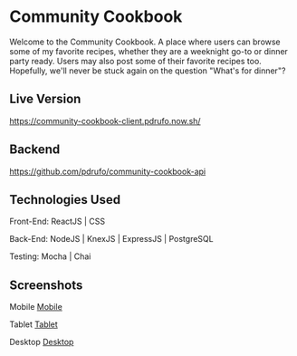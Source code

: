 # Community Cookbook
Welcome to the Community Cookbook. A place where users can browse some of my favorite recipes, whether they are a weeknight go-to or dinner party ready. Users may also post some of their favorite recipes too. Hopefully, we'll never be stuck again on the question "What's for dinner"?

## Live Version
https://community-cookbook-client.pdrufo.now.sh/

## Backend
https://github.com/pdrufo/community-cookbook-api

## Technologies Used
Front-End: ReactJS | CSS

Back-End: NodeJS | KnexJS | ExpressJS | PostgreSQL

Testing: Mocha | Chai

## Screenshots
Mobile
[Mobile](https://github.com/pdrufo/community-cookbook-client/blob/master/src/Images/mobile.png)

Tablet
[Tablet](https://github.com/pdrufo/community-cookbook-client/blob/master/src/Images/tablet.png)

Desktop
[Desktop](https://github.com/pdrufo/community-cookbook-client/blob/master/src/Images/desktop.png)